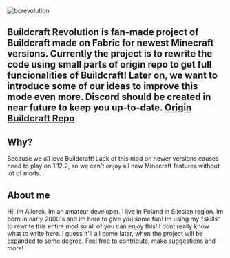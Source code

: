 ![bcrevolution](https://user-images.githubusercontent.com/12304071/198047214-e2b1584a-61da-4655-ba42-5e23761da0fb.png)

Buildcraft Revolution is fan-made project of Buildcraft made on Fabric for newest Minecraft versions. Currently the project is to rewrite the code using small parts of origin repo to get full funcionalities of Buildcraft! Later on, we want to introduce some of our ideas to improve this mode even more.
Discord should be created in near future to keep you up-to-date.
[Origin Buildcraft Repo](https://github.com/BuildCraft/BuildCraft "Origin Buildcraft Repo")
------------
## Why?
Because we all love Buildcraft! Lack of this mod on newer versions causes need to play on 1.12.2, so we can't enjoy all new Minecraft features without lot of mods.
## About me
Hi! Im Allerek. Im an amateur developer. I live in Poland in Silesian region. Im born in early 2000's and im here to give you some fun! Im using my "skills" to rewrite this entire mod so all of you can enjoy this! I dont really know what to write here. I guess it'll all come later, when the project will be expanded to some degree. Feel free to contribute, make suggestions and more!

